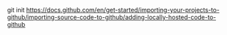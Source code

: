 git init
https://docs.github.com/en/get-started/importing-your-projects-to-github/importing-source-code-to-github/adding-locally-hosted-code-to-github
